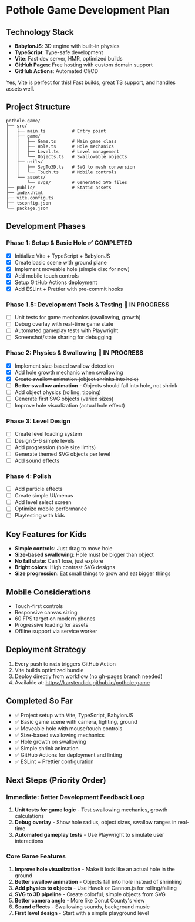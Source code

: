 # Pothole Game Development Plan

## Technology Stack
- **BabylonJS**: 3D engine with built-in physics
- **TypeScript**: Type-safe development
- **Vite**: Fast dev server, HMR, optimized builds
- **GitHub Pages**: Free hosting with custom domain support
- **GitHub Actions**: Automated CI/CD

Yes, Vite is perfect for this! Fast builds, great TS support, and handles assets well.

## Project Structure
```
pothole-game/
├── src/
│   ├── main.ts          # Entry point
│   ├── game/
│   │   ├── Game.ts      # Main game class
│   │   ├── Hole.ts      # Hole mechanics
│   │   ├── Level.ts     # Level management
│   │   └── Objects.ts   # Swallowable objects
│   ├── utils/
│   │   ├── SvgTo3D.ts   # SVG to mesh conversion
│   │   └── Touch.ts     # Mobile controls
│   └── assets/
│       └── svgs/        # Generated SVG files
├── public/              # Static assets
├── index.html
├── vite.config.ts
├── tsconfig.json
└── package.json
```

## Development Phases

### Phase 1: Setup & Basic Hole ✅ COMPLETED
- [x] Initialize Vite + TypeScript + BabylonJS
- [x] Create basic scene with ground plane
- [x] Implement moveable hole (simple disc for now)
- [x] Add mobile touch controls
- [x] Setup GitHub Actions deployment
- [x] Add ESLint + Prettier with pre-commit hooks

### Phase 1.5: Development Tools & Testing 🚧 IN PROGRESS
- [ ] Unit tests for game mechanics (swallowing, growth)
- [ ] Debug overlay with real-time game state
- [ ] Automated gameplay tests with Playwright
- [ ] Screenshot/state sharing for debugging

### Phase 2: Physics & Swallowing 🚧 IN PROGRESS
- [x] Implement size-based swallow detection
- [x] Add hole growth mechanic when swallowing
- [x] ~~Create swallow animation (object shrinks into hole)~~
- [ ] **Better swallow animation** - Objects should fall into hole, not shrink
- [ ] Add object physics (rolling, tipping)
- [ ] Generate first SVG objects (varied sizes)
- [ ] Improve hole visualization (actual hole effect)

### Phase 3: Level Design
- [ ] Create level loading system
- [ ] Design 5-6 simple levels
- [ ] Add progression (hole size limits)
- [ ] Generate themed SVG objects per level
- [ ] Add sound effects

### Phase 4: Polish
- [ ] Add particle effects
- [ ] Create simple UI/menus
- [ ] Add level select screen
- [ ] Optimize mobile performance
- [ ] Playtesting with kids

## Key Features for Kids
- **Simple controls**: Just drag to move hole
- **Size-based swallowing**: Hole must be bigger than object
- **No fail state**: Can't lose, just explore
- **Bright colors**: High contrast SVG designs
- **Size progression**: Eat small things to grow and eat bigger things

## Mobile Considerations
- Touch-first controls
- Responsive canvas sizing
- 60 FPS target on modern phones
- Progressive loading for assets
- Offline support via service worker

## Deployment Strategy
1. Every push to `main` triggers GitHub Action
2. Vite builds optimized bundle
3. Deploy directly from workflow (no gh-pages branch needed)
4. Available at: https://karstendick.github.io/pothole-game

## Completed So Far
- ✅ Project setup with Vite, TypeScript, BabylonJS
- ✅ Basic game scene with camera, lighting, ground
- ✅ Moveable hole with mouse/touch controls
- ✅ Size-based swallowing mechanics
- ✅ Hole growth on swallowing
- ✅ Simple shrink animation
- ✅ GitHub Actions for deployment and linting
- ✅ ESLint + Prettier configuration

## Next Steps (Priority Order)

### Immediate: Better Development Feedback Loop
1. **Unit tests for game logic** - Test swallowing mechanics, growth calculations
2. **Debug overlay** - Show hole radius, object sizes, swallow ranges in real-time
3. **Automated gameplay tests** - Use Playwright to simulate user interactions

### Core Game Features
1. **Improve hole visualization** - Make it look like an actual hole in the ground
2. **Better swallow animation** - Objects fall into hole instead of shrinking
3. **Add physics to objects** - Use Havok or Cannon.js for rolling/falling
4. **SVG to 3D pipeline** - Create colorful, simple objects from SVG
5. **Better camera angle** - More like Donut County's view
6. **Sound effects** - Swallowing sounds, background music
7. **First level design** - Start with a simple playground level
